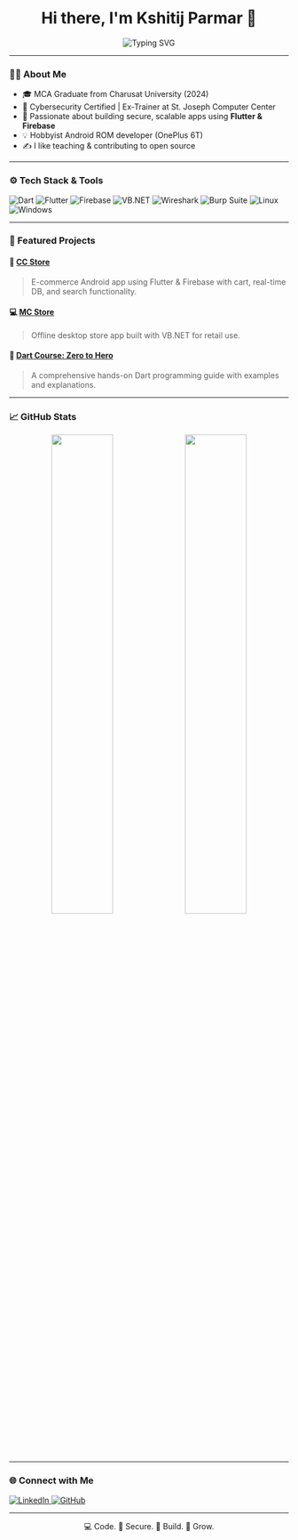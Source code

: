 <h1 align="center">Hi there, I'm Kshitij Parmar 👋</h1>

<p align="center">
  <img src="https://readme-typing-svg.herokuapp.com?font=Fira+Code&duration=2000&pause=1000&center=true&vCenter=true&width=450&lines=Flutter+%F0%9F%93%8D+Firebase+Developer;Cybersecurity+Enthusiast+%F0%9F%94%92;Open+Source+Contributor;Dart+%7C+VB.NET+%7C+Linux+%7C+Windows" alt="Typing SVG" />
</p>

---

### 🧑‍💻 About Me

- 🎓 MCA Graduate from Charusat University (2024)
- 🔐 Cybersecurity Certified | Ex-Trainer at St. Joseph Computer Center
- 💙 Passionate about building secure, scalable apps using **Flutter & Firebase**
- 💡 Hobbyist Android ROM developer (OnePlus 6T)
- ✍️ I like teaching & contributing to open source

---

### ⚙️ Tech Stack & Tools

![Dart](https://img.shields.io/badge/-Dart-0175C2?style=for-the-badge&logo=dart)
![Flutter](https://img.shields.io/badge/-Flutter-02569B?style=for-the-badge&logo=flutter)
![Firebase](https://img.shields.io/badge/-Firebase-FFCA28?style=for-the-badge&logo=firebase)
![VB.NET](https://img.shields.io/badge/-VB.NET-512BD4?style=for-the-badge&logo=.net)
![Wireshark](https://img.shields.io/badge/-Wireshark-1679A7?style=for-the-badge&logo=wireshark)
![Burp Suite](https://img.shields.io/badge/-Burp%20Suite-F57C00?style=for-the-badge&logo=burpsuite)
![Linux](https://img.shields.io/badge/-Linux-FCC624?style=for-the-badge&logo=linux)
![Windows](https://img.shields.io/badge/-Windows-0078D6?style=for-the-badge&logo=windows)

---

### 🚀 Featured Projects

#### 🛒 [CC Store](https://github.com/SwitU7Ronald/CC-Store)
> E-commerce Android app using Flutter & Firebase with cart, real-time DB, and search functionality.

#### 💻 [MC Store](https://github.com/SwitU7Ronald/MC-Store)
> Offline desktop store app built with VB.NET for retail use.

#### 📘 [Dart Course: Zero to Hero](https://github.com/SwitU7Ronald/Dart-Course-Zero-Hero)
> A comprehensive hands-on Dart programming guide with examples and explanations.

---

### 📈 GitHub Stats

<p align="center">
  <img src="https://github-readme-stats.vercel.app/api?username=SwitU7Ronald&show_icons=true&theme=tokyonight" width="47%"/>
  <img src="https://github-readme-stats.vercel.app/api/top-langs/?username=SwitU7Ronald&layout=compact&theme=tokyonight" width="47%"/>
</p>

---

### 🌐 Connect with Me

<p>
  <a href="https://www.linkedin.com/in/kshitij-parmar" target="_blank">
    <img alt="LinkedIn" src="https://img.shields.io/badge/LinkedIn-KshitijParmar-blue?style=for-the-badge&logo=linkedin">
  </a>
  <a href="https://github.com/SwitU7Ronald" target="_blank">
    <img alt="GitHub" src="https://img.shields.io/badge/GitHub-SwitU7Ronald-black?style=for-the-badge&logo=github">
  </a>
</p>

---

<p align="center">💻 Code. 🔐 Secure. 📱 Build. 🌱 Grow.</p>
